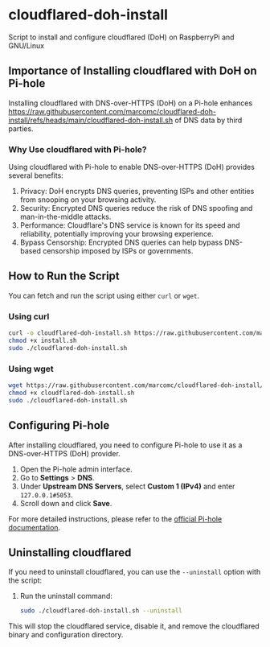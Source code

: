 # cloudflared-doh-install

Script to install and configure cloudflared (DoH) on RaspberryPi and GNU/Linux

## Importance of Installing cloudflared with DoH on Pi-hole

Installing cloudflared with DNS-over-HTTPS (DoH) on a Pi-hole enhances https://raw.githubusercontent.com/marcomc/cloudflared-doh-install/refs/heads/main/cloudflared-doh-install.sh of DNS data by third parties.

### Why Use cloudflared with Pi-hole?
Using cloudflared with Pi-hole to enable DNS-over-HTTPS (DoH) provides several benefits:

1. Privacy: DoH encrypts DNS queries, preventing ISPs and other entities from snooping on your browsing activity.
2. Security: Encrypted DNS queries reduce the risk of DNS spoofing and man-in-the-middle attacks.
3. Performance: Cloudflare's DNS service is known for its speed and reliability, potentially improving your browsing experience.
4. Bypass Censorship: Encrypted DNS queries can help bypass DNS-based censorship imposed by ISPs or governments.

## How to Run the Script

You can fetch and run the script using either `curl` or `wget`.

### Using curl

```sh
curl -o cloudflared-doh-install.sh https://raw.githubusercontent.com/marcomc/cloudflared-doh-install/refs/heads/main/cloudflared-doh-install.sh
chmod +x install.sh
sudo ./cloudflared-doh-install.sh
```

### Using wget

```sh
wget https://raw.githubusercontent.com/marcomc/cloudflared-doh-install/refs/heads/main/cloudflared-doh-install.sh
chmod +x cloudflared-doh-install.sh
sudo ./cloudflared-doh-install.sh
```

## Configuring Pi-hole

After installing cloudflared, you need to configure Pi-hole to use it as a DNS-over-HTTPS (DoH) provider.

1. Open the Pi-hole admin interface.
2. Go to **Settings** > **DNS**.
3. Under **Upstream DNS Servers**, select **Custom 1 (IPv4)** and enter `127.0.0.1#5053`.
4. Scroll down and click **Save**.

For more detailed instructions, please refer to the [official Pi-hole documentation](https://docs.pi-hole.net/guides/dns/cloudflared/).

## Uninstalling cloudflared

If you need to uninstall cloudflared, you can use the `--uninstall` option with the script:

1. Run the uninstall command:

    ```sh
    sudo ./cloudflared-doh-install.sh --uninstall
    ```

This will stop the cloudflared service, disable it, and remove the cloudflared binary and configuration directory.